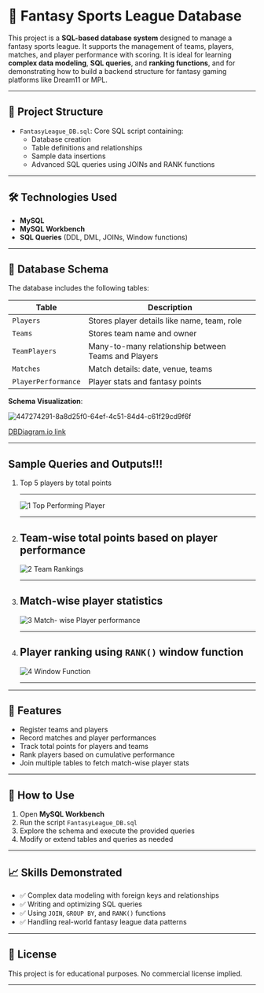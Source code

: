 # 🏏 Fantasy Sports League Database

This project is a **SQL-based database system** designed to manage a fantasy sports league. It supports the management of teams, players, matches, and player performance with scoring. It is ideal for learning **complex data modeling**, **SQL queries**, and **ranking functions**, and for demonstrating how to build a backend structure for fantasy gaming platforms like Dream11 or MPL.

---

## 📁 Project Structure

- `FantasyLeague_DB.sql`: Core SQL script containing:
  - Database creation
  - Table definitions and relationships
  - Sample data insertions
  - Advanced SQL queries using JOINs and RANK functions

---

## 🛠️ Technologies Used

- **MySQL**
- **MySQL Workbench**
- **SQL Queries** (DDL, DML, JOINs, Window functions)

---

## 🧩 Database Schema

The database includes the following tables:

| Table              | Description                            |
|-------------------|----------------------------------------|
| `Players`          | Stores player details like name, team, role |
| `Teams`            | Stores team name and owner            |
| `TeamPlayers`      | Many-to-many relationship between Teams and Players |
| `Matches`          | Match details: date, venue, teams     |
| `PlayerPerformance`| Player stats and fantasy points       |

**Schema Visualization**: 

![447274291-8a8d25f0-64ef-4c51-84d4-c61f29cd9f6f](https://github.com/user-attachments/assets/1db45730-e491-4086-98d5-b89a835c64b5)

[DBDiagram.io link](https://dbdiagram.io/d/FantasyLeague-682e09f0b9f7446da38e5e01)

---

## Sample Queries and Outputs!!!
 1) Top 5 players by total points
 
    ----------------------------------------------------------------------------------------
    
    ![1 Top Performing Player](https://github.com/user-attachments/assets/34aaa25b-ef7f-4974-8ba2-7577d27235ef)

    
    ----------------------------------------------------------------------------------------
 2) Team-wise total points based on player performance
    ----------------------------------------------------------------------------------------
    
    ![2 Team Rankings](https://github.com/user-attachments/assets/f262741e-3673-4277-b628-0db06c4eee89)
    
    ----------------------------------------------------------------------------------------
3)  Match-wise player statistics
    ----------------------------------------------------------------------------------------
   
    ![3 Match- wise Player performance](https://github.com/user-attachments/assets/f1c476aa-890d-403b-aa45-6e16a89a26b7)
   
    ----------------------------------------------------------------------------------------
4) Player ranking using `RANK()` window function
   ----------------------------------------------------------------------------------------
   
   ![4 Window Function](https://github.com/user-attachments/assets/35aadbec-7264-475f-9371-8fb4aec53a16)
   
   ----------------------------------------------------------------------------------------
   
---

## 🚀 Features

- Register teams and players
- Record matches and player performances
- Track total points for players and teams
- Rank players based on cumulative performance
- Join multiple tables to fetch match-wise player stats

---

## 🧪 How to Use

1. Open **MySQL Workbench**
2. Run the script `FantasyLeague_DB.sql`
3. Explore the schema and execute the provided queries
4. Modify or extend tables and queries as needed

---

## 📈 Skills Demonstrated

- ✅ Complex data modeling with foreign keys and relationships
- ✅ Writing and optimizing SQL queries
- ✅ Using `JOIN`, `GROUP BY`, and `RANK()` functions
- ✅ Handling real-world fantasy league data patterns


---

## 📄 License

This project is for educational purposes. No commercial license implied.

---
